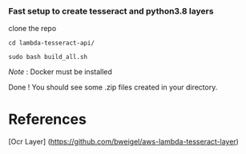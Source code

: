 ### Fast setup to create tesseract and python3.8 layers

clone the repo

```cd lambda-tesseract-api/```

```sudo bash build_all.sh```

*Note* : Docker must be installed 

Done ! You should see some .zip files created in your directory.


# References

[Ocr Layer] (https://github.com/bweigel/aws-lambda-tesseract-layer)
